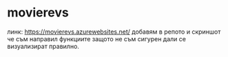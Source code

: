 # movierevs

линк: https://movierevs.azurewebsites.net/
добавям в репото и скриншот че съм направил функциите защото не съм сигурен дали се визуализират правилно.
